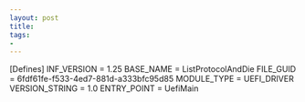```yaml
---
layout: post
title: 
tags:
- 
---
```



[Defines]
  INF_VERSION                    = 1.25
  BASE_NAME                      = ListProtocolAndDie
  FILE_GUID                      = 6fdf61fe-f533-4ed7-881d-a333bfc95d85
  MODULE_TYPE                    = UEFI_DRIVER
  VERSION_STRING                 = 1.0
  ENTRY_POINT                    = UefiMain
